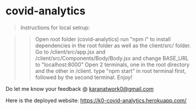 # covid-analytics
 
>Instructions for local setrup:

>>Open root folder (covid-analytics)
>>run "npm i" to install dependencies in the root folder as well as the client/src/ folder.
>>Go to /client/src/app.jsx and /client/src/Components/Body/Body.jsx and change BASE_URL to "localhost:8000"
>>Open 2 terminals, one in the root directory and the other in /client.
>>type "npm start" in root terminal first, followed by the second terminal.
>>Enjoy!


Do let me know your feedback @ karanatwork0@gmail.com

Here is the deployed website: https://k0-covid-analytics.herokuapp.com/

